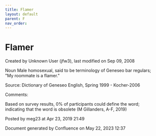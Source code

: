 ```yaml
---
title: Flamer
layout: default
parent: F
nav_order:
---
```


# Flamer

Created by  Unknown User (jfw3), last modified on Sep 09, 2008

Noun Male homosexual, said to be terminology of Geneseo bar regulars; &quot;My roommate is a flamer.&quot;

Source: Dictionary of Geneseo English, Spring 1999 - Kocher-2006

Comments:

Based on survey results, 0% of participants could define the word; indicating that the word is obsolete (M Gillanders, A-F, 2019)

Posted by meg23 at Apr 23, 2019 21:49

Document generated by Confluence on May 22, 2023 12:37


